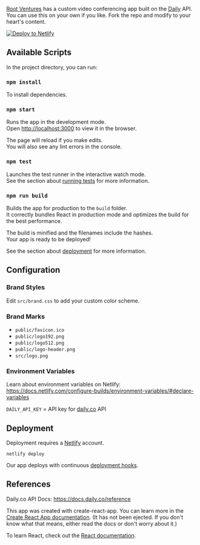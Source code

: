 [Root Ventures](root.vc) has a custom video conferencing app built on the [Daily](daily.co) API. You can use this on your own if you like. Fork the repo and modify to your heart's content.

[![Deploy to Netlify](https://www.netlify.com/img/deploy/button.svg)](https://app.netlify.com/start/deploy?repository=https://github.com/rootvc/meet)

## Available Scripts

In the project directory, you can run:

### `npm install`

To install dependencies.

### `npm start`

Runs the app in the development mode.<br />
Open [http://localhost:3000](http://localhost:3000) to view it in the browser.

The page will reload if you make edits.<br />
You will also see any lint errors in the console.

### `npm test`

Launches the test runner in the interactive watch mode.<br />
See the section about [running tests](https://facebook.github.io/create-react-app/docs/running-tests) for more information.

### `npm run build`

Builds the app for production to the `build` folder.<br />
It correctly bundles React in production mode and optimizes the build for the best performance.

The build is minified and the filenames include the hashes.<br />
Your app is ready to be deployed!

See the section about [deployment](https://facebook.github.io/create-react-app/docs/deployment) for more information.

## Configuration

### Brand Styles

Edit `src/brand.css` to add your custom color scheme.

### Brand Marks

 - `public/favicon.ico`
 - `public/logo192.png`
 - `public/logo512.png`
 - `public/logo-header.png`
 - `src/logo.png`

### Environment Variables

Learn about environment variables on Netlify: https://docs.netlify.com/configure-builds/environment-variables/#declare-variables

`DAILY_API_KEY` = API key for [daily.co](daily.co) API

## Deployment

Deployment requires a [Netlify](netlify.com) account.

`netlify deploy`

Our app deploys with continuous [deployment hooks](https://docs.netlify.com/site-deploys/create-deploys/#drag-and-drop).

## References

Daily.co API Docs: https://docs.daily.co/reference

This app was created with create-react-app. You can learn more in the [Create React App documentation](https://facebook.github.io/create-react-app/docs/getting-started). (It has not been ejected. If you don't know what that means, either read the docs or don't worry about it.)

To learn React, check out the [React documentation](https://reactjs.org/).
